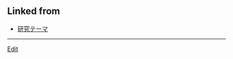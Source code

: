 ## Linked from

* [研究テーマ](研究テーマ.md)


----
[Edit](https://github.com/vitroid/vitroid.github.io/blob/master/MD/水が凍るメカニズム.md)
